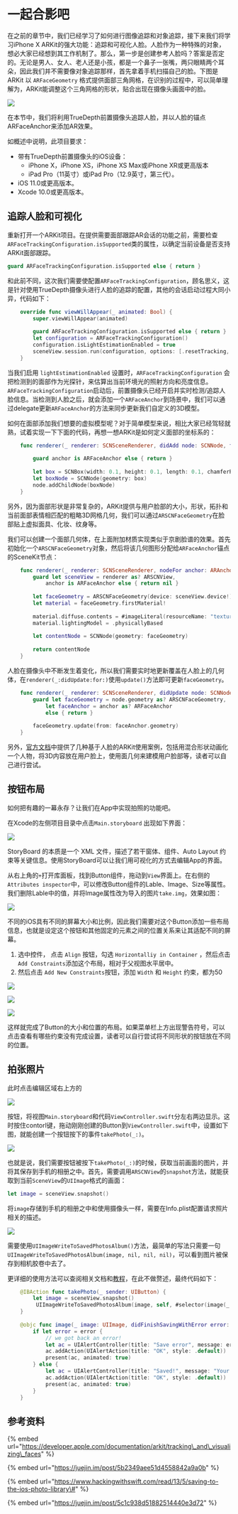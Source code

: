 # 一起合影吧

在之前的章节中，我们已经学习了如何进行图像追踪和对象追踪，接下来我们将学习iPhone X ARKit的强大功能：追踪和可视化人脸。人脸作为一种特殊的对象，想必大家已经想到其工作机制了。那么，第一步是创建参考人脸吗？答案是否定的。无论是男人、女人、老人还是小孩，都是一个鼻子一张嘴，两只眼睛两个耳朵，因此我们并不需要像对象追踪那样，首先拿着手机扫描自己的脸。下图是ARKit 以 `ARFaceGeometry` 格式提供面部三角网格，在识别的过程中，可以简单理解为，ARKit能调整这个三角网格的形状，贴合出现在摄像头画面中的脸。

![](.gitbook/assets/face.png)

在本节中，我们将利用TrueDepth前置摄像头追踪人脸，并以人脸的锚点ARFaceAnchor来添加AR效果。

如概述中说明，此项目要求：

* 带有TrueDepth前置摄像头的iOS设备：
  * iPhone X，iPhone XS，iPhone XS Max或iPhone XR或更高版本
  * iPad Pro（11英寸）或iPad Pro（12.9英寸，第三代）。
* iOS 11.0或更高版本。
* Xcode 10.0或更高版本。

## 追踪人脸和可视化

重新打开一个ARKit项目。在提供需要面部跟踪AR会话的功能之前，需要检查`ARFaceTrackingConfiguration.isSupported`类的属性，以确定当前设备是否支持ARKit面部跟踪。

```swift
guard ARFaceTrackingConfiguration.isSupported else { return }
```

和此前不同，这次我们需要使配置`ARFaceTrackingConfiguration`，顾名思义，这是针对使用TrueDepth摄像头进行人脸的追踪的配置，其他的会话启动过程大同小异，代码如下：

```swift
    override func viewWillAppear(_ animated: Bool) {
        super.viewWillAppear(animated)
        
        guard ARFaceTrackingConfiguration.isSupported else { return }
        let configuration = ARFaceTrackingConfiguration()
        configuration.isLightEstimationEnabled = true
        sceneView.session.run(configuration, options: [.resetTracking, .removeExistingAnchors])
    }
```

当我们启用 `lightEstimationEnabled` 设置时，`ARFaceTrackingConfiguration` 会把检测到的面部作为光探针，来估算出当前环境光的照射方向和亮度信息。 `ARFaceTrackingConfiguration`启动后，前置摄像头已经开启并实时检测/追踪人脸信息。当检测到人脸之后，就会添加一个`ARFaceAnchor`到场景中，我们可以通过delegate更新`ARFaceAnchor`的方法来同步更新我们自定义的3D模型。

如何在面部添加我们想要的虚拟模型呢？对于简单模型来说，相比大家已经驾轻就熟，试着实现一下下面的代码，再想一想ARKit是如何定义面部的坐标系的：

```swift
    func renderer(_ renderer: SCNSceneRenderer, didAdd node: SCNNode, for anchor: ARAnchor) {
        
        guard anchor is ARFaceAnchor else { return }
        
        let box = SCNBox(width: 0.1, height: 0.1, length: 0.1, chamferRadius: 0)
        let boxNode = SCNNode(geometry: box)
        node.addChildNode(boxNode)
    }
```

另外，因为面部形状是非常复杂的，ARKit提供与用户脸部的大小，形状，拓扑和当前面部表情相匹配的粗略3D网格几何，我们可以通过`ARSCNFaceGeometry`在脸部贴上虚拟面具、化妆、纹身等。

我们可以创建一个面部几何体，在上面附加材质实现类似于京剧脸谱的效果。首先初始化一个`ARSCNFaceGeometry`对象，然后将该几何图形分配给`ARFaceAnchor`锚点的SceneKit节点：

```swift
    func renderer(_ renderer: SCNSceneRenderer, nodeFor anchor: ARAnchor) -> SCNNode? {
        guard let sceneView = renderer as? ARSCNView,
            anchor is ARFaceAnchor else { return nil }
        
        let faceGeometry = ARSCNFaceGeometry(device: sceneView.device!)!
        let material = faceGeometry.firstMaterial!
        
        material.diffuse.contents = #imageLiteral(resourceName: "texture.png") // 纹理图片
        material.lightingModel = .physicallyBased
        
        let contentNode = SCNNode(geometry: faceGeometry)
        
        return contentNode
    }
```

人脸在摄像头中不断发生着变化，所以我们需要实时地更新覆盖在人脸上的几何体，在`renderer(_:didUpdate:for:)`使用`update()`方法即可更新`faceGeometry`。

```swift
    func renderer(_ renderer: SCNSceneRenderer, didUpdate node: SCNNode, for anchor: ARAnchor) {
        guard let faceGeometry = node.geometry as? ARSCNFaceGeometry,
            let faceAnchor = anchor as? ARFaceAnchor
            else { return }
        
        faceGeometry.update(from: faceAnchor.geometry)
    }
```

另外，[官方文档](https://developer.apple.com/documentation/arkit/tracking_and_visualizing_faces)中提供了几种基于人脸的ARKit使用案例，包括用混合形状动画化一个人物，将3D内容放在用户脸上，使用面几何来建模用户脸部等，读者可以自己进行尝试。

## 按钮布局

如何把有趣的一幕永存？让我们在App中实现拍照的功能吧。

在Xcode的左侧项目目录中点击`Main.storyboard` 出现如下界面：

![](.gitbook/assets/image-2.png)

StoryBoard 的本质是一个 XML 文件，描述了若干窗体、组件、Auto Layout 约束等关键信息。使用StoryBoard可以让我们用可视化的方式去编辑App的界面。

从右上角的`+`打开库面板，找到Button组件，拖动到`View`界面上。在右侧的`Attributes inspector`中，可以修改Button组件的Lable、Image、Size等属性。我们删除Lable中的值，并将Image属性改为导入的图片`take.img`，效果如图：

![](.gitbook/assets/image-20.png)

不同的iOS具有不同的屏幕大小和比例，因此我们需要对这个Button添加一些布局信息，也就是设定这个按钮和其他固定的元素之间的位置关系来让其适配不同的屏幕。

1. 选中控件， 点击 `Align` 按钮，勾选 `Horizontalliy in Container` ，然后点击`Add Constraints`添加这个布局，相对于父视图水平居中。
2. 然后点击 `Add New Constraints`按钮，添加 `Width` 和 `Height` 约束，都为50

![](.gitbook/assets/image-9.png)

![](.gitbook/assets/image-35.png)

![](.gitbook/assets/image-21.png)

这样就完成了Button的大小和位置的布局。如果菜单栏上方出现警告符号，可以点击查看有哪些约束没有完成设置，读者可以自行尝试将不同形状的按钮放在不同的位置。

## 拍张照片

此时点击编辑区域右上方的

![](.gitbook/assets/image-22.png)

按钮，将视图`Main.storyboard`和代码`ViewController.swift`分左右两边显示。这时按住contorl键，拖动刚刚创建的Button到`ViewController.swift`中，设置如下图，就能创建一个按钮按下的事件`takePhoto(_:)`。

![](.gitbook/assets/image-36.png)

也就是说，我们需要按钮被按下`takePhoto(_:)`的时候，获取当前画面的图片，并将其保存到手机的相册之中。首先，需要调用`ARSCNView`的`snapshot`方法，就能获取到当前`SceneView`的`UIImage`格式的画面：

```swift
let image = sceneView.snapshot()
```

将`image`存储到手机的相册之中和使用摄像头一样，需要在Info.plist配置请求照片相关的描述。

![](.gitbook/assets/image-23.png)



需要使用`UIImageWriteToSavedPhotosAlbum()`方法，最简单的写法只需要一句`UIImageWriteToSavedPhotosAlbum(image, nil, nil, nil)`，可以看到图片被保存到相机胶卷中去了。

更详细的使用方法可以查阅相关文档和[教程](https://www.hackingwithswift.com/read/13/5/saving-to-the-ios-photo-library#)，在此不做赘述，最终代码如下：

```swift
    @IBAction func takePhoto(_ sender: UIButton) {
        let image = sceneView.snapshot()
         UIImageWriteToSavedPhotosAlbum(image, self, #selector(image(_:didFinishSavingWithError:contextInfo:)), nil)
    }
    
    @objc func image(_ image: UIImage, didFinishSavingWithError error: Error?, contextInfo: UnsafeRawPointer) {
        if let error = error {
            // we got back an error!
            let ac = UIAlertController(title: "Save error", message: error.localizedDescription, preferredStyle: .alert)
            ac.addAction(UIAlertAction(title: "OK", style: .default))
            present(ac, animated: true)
        } else {
            let ac = UIAlertController(title: "Saved!", message: "Your altered image has been saved to your photos.", preferredStyle: .alert)
            ac.addAction(UIAlertAction(title: "OK", style: .default))
            present(ac, animated: true)
        }
    }
```

## 参考资料

{% embed url="https://developer.apple.com/documentation/arkit/tracking\_and\_visualizing\_faces" %}

{% embed url="https://juejin.im/post/5b2349aee51d4558842a9a0b" %}

{% embed url="https://www.hackingwithswift.com/read/13/5/saving-to-the-ios-photo-library\#" %}

{% embed url="https://juejin.im/post/5c1c938d51882514440e3d72" %}





